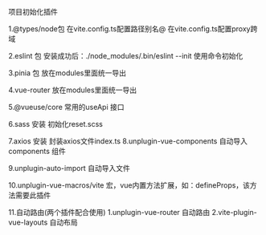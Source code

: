 项目初始化插件

1.@types/node包
  在vite.config.ts配置路径别名@
  在vite.config.ts配置proxy跨域

2.eslint 包
  安装成功后：./node_modules/.bin/eslint --init 使用命令初始化

3.pinia 包
  放在modules里面统一导出

4.vue-router
  放在modules里面统一导出

5.@vueuse/core
  常用的useApi 接口

6.sass 安装
  初始化reset.scss

7.axios 安装
  封装axios文件index.ts
8.unplugin-vue-components
  自动导入components 组件

9.unplugin-auto-import
  自动导入文件

10.unplugin-vue-macros/vite
  宏，vue内置方法扩展，如：defineProps，该方法需要此插件

11.自动路由(两个插件配合使用)
  1.unplugin-vue-router 自动路由
  2.vite-plugin-vue-layouts 自动布局